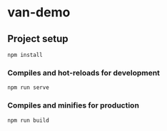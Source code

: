 # van-demo

## Project setup
```
npm install
```

### Compiles and hot-reloads for development
```
npm run serve
```

### Compiles and minifies for production
```
npm run build
```

<!-- 关于h5适配
1：可以使用postcss-px-to-viewport 将px转换为vw 或者 vh 详细的配置查看postcss.config.js

2：也可以使用postcss-pxtorem + lib-flexible 转换为rem  如果想要适配pc的话，可以单独使用postcss-pxtorem 在main.js中无需引入
在inde.html中添加监听事件，将最大的font-size设置为合理的值，比如100px,然后给页面设置单独的max-width margin 0 auto 这样就会居中显示，多余部分留白，需要注意的是样式需要定义在css中，内联样式是无法转化的，如果不想转换px的话只需要 pX 或者Px，具体的配置请查看.postcss.js文件 -->
